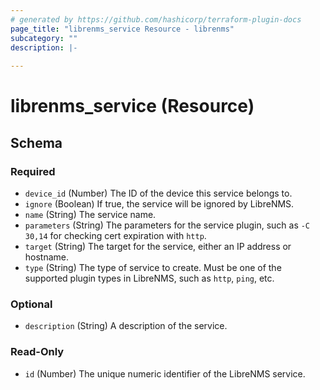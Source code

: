 ```yaml
---
# generated by https://github.com/hashicorp/terraform-plugin-docs
page_title: "librenms_service Resource - librenms"
subcategory: ""
description: |-
  
---
```


# librenms_service (Resource)





<!-- schema generated by tfplugindocs -->
## Schema

### Required

- `device_id` (Number) The ID of the device this service belongs to.
- `ignore` (Boolean) If true, the service will be ignored by LibreNMS.
- `name` (String) The service name.
- `parameters` (String) The parameters for the service plugin, such as `-C 30,14` for checking cert expiration with `http`.
- `target` (String) The target for the service, either an IP address or hostname.
- `type` (String) The type of service to create. Must be one of the supported plugin types in LibreNMS, such as `http`, `ping`, etc.

### Optional

- `description` (String) A description of the service.

### Read-Only

- `id` (Number) The unique numeric identifier of the LibreNMS service.

